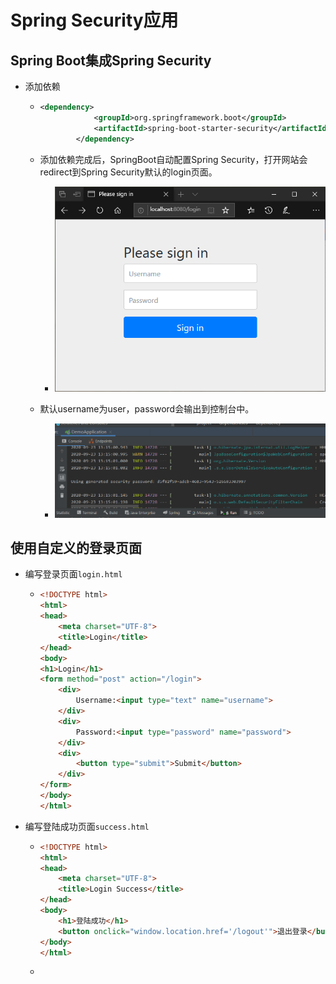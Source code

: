 # Spring Security应用

## Spring Boot集成Spring Security

- 添加依赖

  - ```xml
    <dependency>
                <groupId>org.springframework.boot</groupId>
                <artifactId>spring-boot-starter-security</artifactId>
            </dependency>
    ```

  - 添加依赖完成后，SpringBoot自动配置Spring Security，打开网站会redirect到Spring Security默认的login页面。

    - ![image-20200923131942673](Spring%20Security%E5%BA%94%E7%94%A8.assets/image-20200923131942673.png)

  - 默认username为user，password会输出到控制台中。

    - ![image-20200923131917156](Spring%20Security%E5%BA%94%E7%94%A8.assets/image-20200923131917156.png)

## 使用自定义的登录页面

- 编写登录页面```login.html```

  - ```html
    <!DOCTYPE html>
    <html>
    <head>
        <meta charset="UTF-8">
        <title>Login</title>
    </head>
    <body>
    <h1>Login</h1>
    <form method="post" action="/login">
        <div>
            Username:<input type="text" name="username">
        </div>
        <div>
            Password:<input type="password" name="password">
        </div>
        <div>
            <button type="submit">Submit</button>
        </div>
    </form>
    </body>
    </html>
    ```

- 编写登陆成功页面```success.html```

  - ```html
    <!DOCTYPE html>
    <html>
    <head>
        <meta charset="UTF-8">
        <title>Login Success</title>
    </head>
    <body>
        <h1>登陆成功</h1>
        <button onclick="window.location.href='/logout'">退出登录</button>
    </body>
    </html>
    ```

  - 

